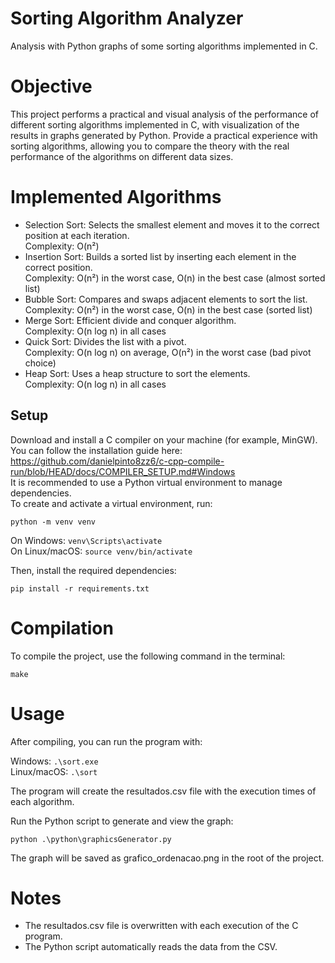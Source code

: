 # Sorting Algorithm Analyzer
Analysis with Python graphs of some sorting algorithms implemented in C.

# Objective
This project performs a practical and visual analysis of the performance of different sorting algorithms implemented in C, with visualization of the results in graphs generated by Python.
Provide a practical experience with sorting algorithms, allowing you to compare the theory with the real performance of the algorithms on different data sizes.

# Implemented Algorithms
- Selection Sort: Selects the smallest element and moves it to the correct position at each iteration.<br>
Complexity: O(n²)
- Insertion Sort: Builds a sorted list by inserting each element in the correct position. <br>
Complexity: O(n²) in the worst case, O(n) in the best case (almost sorted list)
- Bubble Sort: Compares and swaps adjacent elements to sort the list. <br>
Complexity: O(n²) in the worst case, O(n) in the best case (sorted list)
- Merge Sort: Efficient divide and conquer algorithm.<br> Complexity: O(n log n) in all cases
- Quick Sort: Divides the list with a pivot.<br> Complexity: O(n log n) on average, O(n²) in the worst case (bad pivot choice)
- Heap Sort: Uses a heap structure to sort the elements.<br> Complexity: O(n log n) in all cases

## Setup

Download and install a C compiler on your machine (for example, MinGW).
You can follow the installation guide here: https://github.com/danielpinto8zz6/c-cpp-compile-run/blob/HEAD/docs/COMPILER_SETUP.md#Windows
<br>
It is recommended to use a Python virtual environment to manage dependencies.  
To create and activate a virtual environment, run:

```
python -m venv venv
```
On Windows: ```venv\Scripts\activate```<br>
On Linux/macOS: ```source venv/bin/activate```


Then, install the required dependencies:

```
pip install -r requirements.txt
```

# Compilation
To compile the project, use the following command in the terminal:
```
make
```
# Usage

After compiling, you can run the program with:

 Windows:  ``` .\sort.exe ```<br>
 Linux/macOS: ``` .\sort ```

The program will create the resultados.csv file with the execution times of each algorithm.

Run the Python script to generate and view the graph:
```
python .\python\graphicsGenerator.py
```

The graph will be saved as grafico_ordenacao.png in the root of the project.

# Notes

- The resultados.csv file is overwritten with each execution of the C program.<br>
- The Python script automatically reads the data from the CSV.
